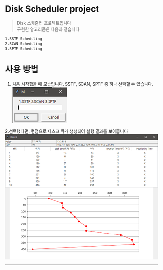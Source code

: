 # Disk Scheduler project

>Disk 스케줄러 프로젝트입니다  
>구현한 알고리즘은 다음과 같습니다  

```
1.SSTF Scheduling
2.SCAN Scheduling
3.SPTF Scheduling  
```
    
    
# 사용 방법  
1. 처음 시작했을 때 모습입니다. SSTF, SCAN, SPTF 중 하나 선택할 수 있습니다.
![image](https://github.com/jyk2367/DiskScheduler/blob/%EC%8B%A4%ED%96%89%EA%B2%B0%EA%B3%BC/Menu.png)   

  
  
    
2.선택했다면, 랜덤으로 디스크 큐가 생성되어 실행 결과를 보여줍니다
![image](https://github.com/jyk2367/DiskScheduler/blob/%EC%8B%A4%ED%96%89%EA%B2%B0%EA%B3%BC/Execution.png)   
  

---








